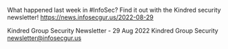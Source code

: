What happened last week in #InfoSec? Find it out with the Kindred security newsletter!
https://news.infosecgur.us/2022-08-29

Kindred Group Security Newsletter - 29 Aug 2022
Kindred Group Security
newsletter@infosecgur.us
 
